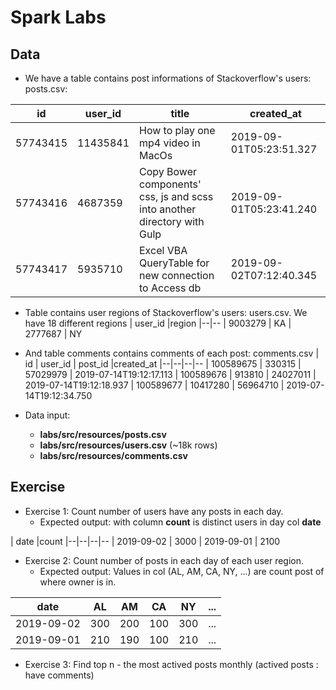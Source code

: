 
# Spark Labs

## Data
- We have a table contains post informations of Stackoverflow's users: posts.csv:

| id |user_id  |title|created_at
|--|--|--|--
| 57743415 | 11435841 |How to play one mp4 video in MacOs|2019-09-01T05:23:51.327
|57743416|4687359|Copy Bower components' css, js and scss into another directory with Gulp|2019-09-01T05:23:41.240
|57743417|5935710|Excel VBA QueryTable for new connection to Access db|2019-09-02T07:12:40.345

- Table contains user regions of Stackoverflow's users: users.csv. We have 18 different regions
| user_id |region
|--|--
| 9003279 | KA
| 2777687 | NY

- And table comments contains comments of each post: comments.csv
| id | user_id | post_id |created_at
|--|--|--|--
| 100589675 | 330315 | 57029979 | 2019-07-14T19:12:17.113
| 100589676 | 913810 | 24027011 | 2019-07-14T19:12:18.937
| 100589677 | 10417280 | 56964710 | 2019-07-14T19:12:34.750

- Data input:
  - **labs/src/resources/posts.csv**
  - **labs/src/resources/users.csv** (~18k rows)
  - **labs/src/resources/comments.csv**
  
## Exercise
- Exercise 1: Count number of users have any posts in each day.
  - Expected output: with column **count** is distinct users in day col **date**

| date |count
|--|--|--|--
| 2019-09-02 | 3000
| 2019-09-01 | 2100

- Exercise 2: Count number of posts in each day of each user region.
    - Expected output: Values in col (AL, AM, CA, NY, ...) are count post of where owner is in.

| date | AL | AM | CA | NY | ...
|--|--|--|--|--|--
| 2019-09-02 | 300 | 200 | 100 | 300 | ...
| 2019-09-01 | 210 | 190 | 100 | 210 | ...

- Exercise 3: Find top n - the most actived posts monthly (actived posts : have comments)